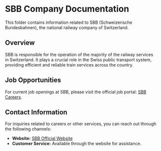 # SBB Company Documentation

This folder contains information related to SBB (Schweizerische Bundesbahnen), the national railway company of Switzerland. 

## Overview

SBB is responsible for the operation of the majority of the railway services in Switzerland. It plays a crucial role in the Swiss public transport system, providing efficient and reliable train services across the country.

## Job Opportunities

For current job openings at SBB, please visit the official job portal: [SBB Careers](https://company.sbb.ch/de/jobs-karriere/jobs/offene-stellen.html).

## Contact Information

For inquiries related to careers or other services, you can reach out through the following channels:

- **Website:** [SBB Official Website](https://www.sbb.ch)
- **Customer Service:** Available through the website for assistance.